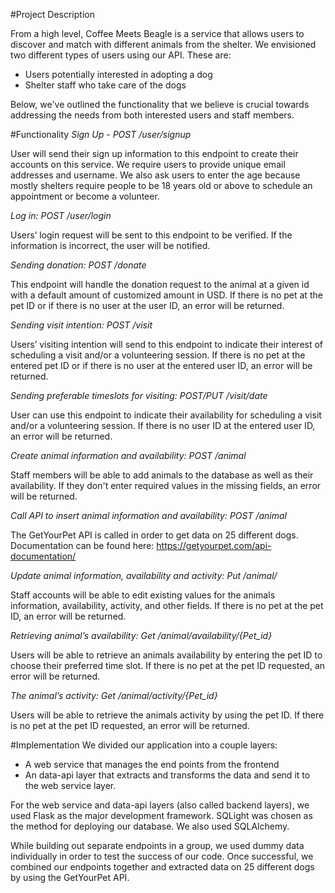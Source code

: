 #Project Description

From a high level, Coffee Meets Beagle is a service that allows users to discover and match with different animals from the shelter. We envisioned two different types of users using our API. These are:

* Users potentially interested in adopting a dog
* Shelter staff who take care of the dogs

Below, we've outlined the functionality that we believe is crucial towards addressing the needs from both interested users and staff members.


#Functionality
*Sign Up - POST /user/signup*

User will send their sign up information to this endpoint to create their accounts on this service. We require users to provide unique email addresses and username. We also ask users to enter the age because mostly shelters require people to be 18 years old or above to schedule an appointment or become a volunteer.

*Log in:  POST /user/login*

Users’ login request will be sent to this endpoint to be verified. If the information is incorrect, the user will be notified.

*Sending donation: POST /donate*

This endpoint will handle the donation request to the animal at a given id with a default amount of customized amount in USD. If there is no pet at the pet ID or if there is no user at the user ID, an error will be returned.

*Sending visit intention: POST /visit*

Users’ visiting intention will send to this endpoint to indicate their interest of scheduling a visit and/or a volunteering session. If there is no pet at the entered pet ID or if there is no user at the entered user ID, an error will be returned.

*Sending preferable timeslots for visiting: POST/PUT /visit/date*

User can use this endpoint to indicate their availability for scheduling a visit and/or a volunteering session. If there is no user ID at the entered user ID, an error will be returned.

*Create animal information and availability: POST /animal*

Staff members will be able to add animals to the database as well as their availability. If they don't enter required values in the missing fields, an error will be returned.

*Call API to insert animal information and availability: POST /animal*

The GetYourPet API is called in order to get data on 25 different dogs. Documentation can be found here: https://getyourpet.com/api-documentation/

*Update animal information, availability and activity: Put /animal/<id>*

Staff accounts will be able to edit existing values for the animals information, availability, activity, and other fields. If there is no pet at the pet ID, an error will be returned.

*Retrieving animal’s availability:  Get /animal/availability/{Pet_id}*

Users will be able to retrieve an animals availability by entering the pet ID to choose their preferred time slot. If there is no pet at the pet ID requested, an error will be returned.

*The animal’s activity: Get /animal/activity/{Pet_id}*

Users will be able to retrieve the animals activity by using the pet ID. If there is no pet at the pet ID requested, an error will be returned.


#Implementation
We divided our application into a couple layers:

* A web service that manages the end points from the frontend
* An data-api layer that extracts and transforms the data and send it to the web service layer.

For the web service and data-api layers (also called backend layers), we used Flask as the major development framework. SQLight was chosen as the method for deploying our database. We also used SQLAlchemy.

While building out separate endpoints in a group, we used dummy data individually in order to test the success of our code. Once successful, we combined our endpoints together and extracted data on 25 different dogs by using the GetYourPet API. 

